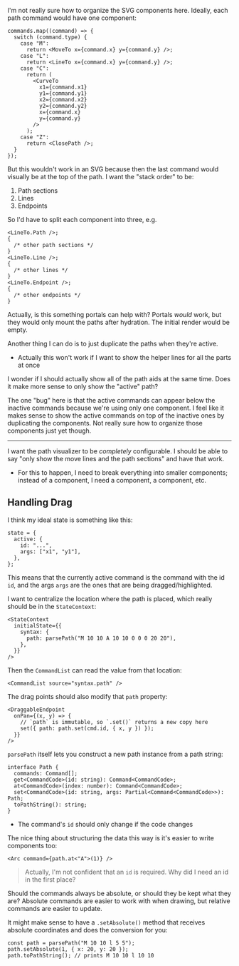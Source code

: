 I'm not really sure how to organize the SVG components here. Ideally, each path command would have one component:

```tsx
commands.map((command) => {
  switch (command.type) {
    case "M":
      return <MoveTo x={command.x} y={command.y} />;
    case "L":
      return <LineTo x={command.x} y={command.y} />;
    case "C":
      return (
        <CurveTo
          x1={command.x1}
          y1={command.y1}
          x2={command.x2}
          y2={command.y2}
          x={command.x}
          y={command.y}
        />
      );
    case "Z":
      return <ClosePath />;
  }
});
```

But this wouldn't work in an SVG because then the last command would visually be at the top of the path. I want the "stack order" to be:

1. Path sections
2. Lines
3. Endpoints

So I'd have to split each component into three, e.g.

```tsx
<LineTo.Path />;
{
  /* other path sections */
}
<LineTo.Line />;
{
  /* other lines */
}
<LineTo.Endpoint />;
{
  /* other endpoints */
}
```

Actually, is this something portals can help with? Portals _would_ work, but they would only mount the paths after hydration. The initial render would be empty.

Another thing I can do is to just duplicate the paths when they're active.

- Actually this won't work if I want to show the helper lines for all the parts at once

I wonder if I should actually show all of the path aids at the same time. Does it make more sense to only show the "active" path?

The one "bug" here is that the active commands can appear below the inactive commands because we're using only one component. I feel like it makes sense to show the active commands on top of the inactive ones by duplicating the components. Not really sure how to organize those components just yet though.

---

I want the path visualizer to be _completely_ configurable. I should be able to say "only show the move lines and the path sections" and have that work.

- For this to happen, I need to break everything into smaller components; instead of a <Lines /> component, I need a <MoveLines /> component, a <CurveLines /> component, etc.

## Handling Drag

I think my ideal state is something like this:

```tsx
state = {
  active: {
    id: "...",
    args: ["x1", "y1"],
  },
};
```

This means that the currently active command is the command with the id `id`, and the args `args` are the ones that are being dragged/highlighted.

I want to centralize the location where the path is placed, which really should be in the `StateContext`:

```tsx
<StateContext
  initialState={{
    syntax: {
      path: parsePath("M 10 10 A 10 10 0 0 0 20 20"),
    },
  }}
/>
```

Then the `CommandList` can read the value from that location:

```tsx
<CommandList source="syntax.path" />
```

The drag points should also modify that `path` property:

```tsx
<DraggableEndpoint
  onPan={(x, y) => {
    // `path` is immutable, so `.set()` returns a new copy here
    set({ path: path.set(cmd.id, { x, y }) });
  }}
/>
```

`parsePath` itself lets you construct a new path instance from a path string:

```tsx
interface Path {
  commands: Command[];
  get<CommandCode>(id: string): Command<CommandCode>;
  at<CommandCode>(index: number): Command<CommandCode>;
  set<CommandCode>(id: string, args: Partial<Command<CommandCode>>): Path;
  toPathString(): string;
}
```

- The command's `id` should only change if the code changes

The nice thing about structuring the data this way is it's easier to write components too:

```tsx
<Arc command={path.at<"A">(1)} />
```

> Actually, I'm not confident that an `id` is required. Why did I need an id in the first place?

Should the commands always be absolute, or should they be kept what they are? Absolute commands are easier to work with when drawing, but relative commands are easier to update.

It might make sense to have a `.setAbsolute()` method that receives absolute coordinates and does the conversion for you:

```tsx
const path = parsePath("M 10 10 l 5 5");
path.setAbsolute(1, { x: 20, y: 20 });
path.toPathString(); // prints M 10 10 l 10 10
```
